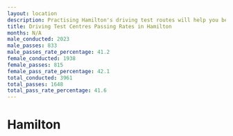 ```yaml
---
layout: location
description: Practising Hamilton's driving test routes will help you become more confident in your gear-changing abilities.
title: Driving Test Centres Passing Rates in Hamilton
months: N/A
male_conducted: 2023
male_passes: 833
male_passes_rate_percentage: 41.2
female_conducted: 1938
female_passes: 815
female_pass_rate_percentage: 42.1
total_conducted: 3961
total_passes: 1648
total_pass_rate_percentage: 41.6
---
```


# Hamilton

